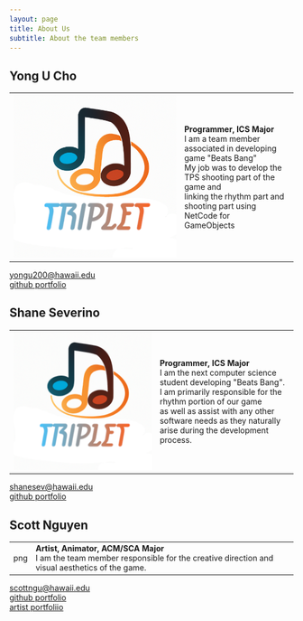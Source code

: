 ```yaml
---
layout: page
title: About Us
subtitle: About the team members
---
```


## Yong U Cho

|  |  |
|:--|:--|
|![Yong U Cho](./assets/img/triplet-icon.png)|**Programmer, ICS Major** <br/>I am a team member associated in developing game "Beats Bang" <br/> My job was to develop the TPS shooting part of the game and<br/> linking the rhythm part and shooting part using NetCode for<br/> GameObjects|

<i class="fa-solid fa-envelope"></i> <a href="mailto:yongu200@hawaii.edu">yongu200@hawaii.edu</a> <br/>
<i class="fa-solid fa-file"></i> [github portfolio](https://yongu2000.github.io)


## Shane Severino

|  |  |
|:--|:--|
|![Shane Severino](./assets/img/triplet-icon.png)|**Programmer, ICS Major** <br/>I am the next computer science student developing "Beats Bang". <br/> I am primarily responsible for the rhythm portion of our game <br/> as well as assist with any other software needs as they naturally arise during the development process.<br/>|

<i class="fa-solid fa-envelope"></i> <a href="mailto:shanesev@hawaii.edu">shanesev@hawaii.edu</a> <br/>
<i class="fa-solid fa-file"></i> [github portfolio](https://shane-sev.github.io)

## Scott Nguyen

|  |  |
|:--|:--|
|png|**Artist, Animator, ACM/SCA Major** <br/>I am the team member responsible for the creative direction and visual aesthetics of the game.

<i class="fa-solid fa-envelope"></i> <a href="mailto:scottngu@hawaii.edu">scottngu@hawaii.edu</a> <br/>
<i class="fa-solid fa-file"></i> [github portfolio](https://scottnscoff.github.io)<br/>
<i class="fa-solid fa-file"></i> [artist portfoliio](https://scottnscoff.github.io)
